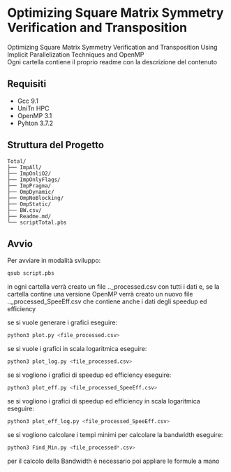 # Optimizing Square Matrix Symmetry Verification and Transposition

Optimizing Square Matrix Symmetry Verification and Transposition Using Implicit Parallelization Techniques and OpenMP  
Ogni cartella contiene il proprio readme con la descrizione del contenuto

## Requisiti

- Gcc 9.1
- UniTn HPC
- OpenMP 3.1
- Pyhton 3.7.2

## Struttura del Progetto

```
Total/
├── ImpAll/
├── ImpOnliO2/
├── ImpOnlyFlags/
├── ImpPragma/
├── OmpDynamic/
├── OmpNoBlocking/
├── OmpStatic/
├── BW.csv/
├── Readme.md/
└── scriptTotal.pbs
```


## Avvio

Per avviare in modalità sviluppo:
```bash
qsub script.pbs
```
in ogni cartella verrà creato un file .._processed.csv con tutti i dati
e, se la cartella contine una versione OpenMP verrà creato un nuovo file .._processed_SpeeEff.csv che contiene anche i dati degli speedup ed efficiency

se si vuole generare i grafici eseguire:
```python
python3 plot.py <file_processed.csv>
```
se si vuole i grafici in scala logaritmica eseguire:
```python
python3 plot_log.py <file_processed.csv>
```
se si vogliono i grafici di speedup ed efficiency eseguire:
```python
python3 plot_eff.py <file_processed_SpeeEff.csv>
```

se si vogliono i grafici di speedup ed efficiency in scala logaritmica eseguire:
```python
python3 plot_eff_log.py <file_processed_SpeeEff.csv>
```
se si vogliono calcolare i tempi minimi per calcolare la bandwidth eseguire:
```python
python3 Find_Min.py <file_processed*.csv>
```
per il calcolo della Bandwidth è necessario poi appliare le formule a mano

